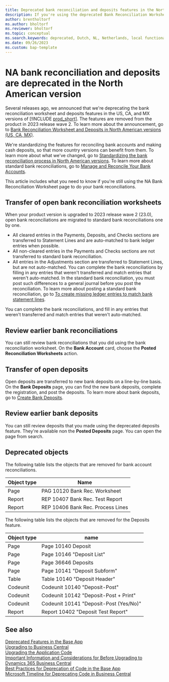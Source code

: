 ```yaml
---
title: Deprecated bank reconciliation and deposits features in the North American version
description: If you're using the deprecated Bank Reconciliation Worksheet and Deposits features in the US, CA, and MX versions, this article can help you understand what to do after you upgrade to 2023 release wave 2.
author: brentholtorf
ms.author: bholtorf
ms.reviewer: bholtorf
ms.topic: conceptual
ms.search.keywords: deprecated, Dutch, NL, Netherlands, local functionality
ms.date: 09/26/2023
ms.custom: bap-template
---
```


# NA bank reconciliation and deposits are deprecated in the North American version

Several releases ago, we announced that we're deprecating the bank reconciliation worksheet and deposits features in the US, CA, and MX versions of [!INCLUDE [prod_short](../developer/includes/prod_short.md)]. The features are removed from the product in 2023 release wave 2. To learn more about the announcement, go to [Bank Reconciliation Worksheet and Deposits in North American versions (US, CA, MX)](deprecated-features-w1.md#bank-reconciliation-worksheet-and-deposits-in-north-american-versions-us-ca-mx).

We're standardizing the features for reconciling bank accounts and making cash deposits, so that more country versions can benefit from them. To learn more about what we've changed, go to [Standardizing the bank reconciliation process in North American versions](/dynamics365-release-plan/2022wave1/smb/dynamics365-business-central/standardizing-bank-reconciliation-process-north-american-versions). To learn more about standard bank reconciliations, go to [Manage and Reconcile Your Bank Accounts](/dynamics365/business-central/bank-manage-bank-accounts).

This article includes what you need to know if you're still using the NA Bank Reconciliation Worksheet page to do your bank reconciliations.

## Transfer of open bank reconciliation worksheets

When your product version is upgraded to 2023 release wave 2 (23.0), open bank reconciliations are migrated to standard bank reconciliations one by one. 

* All cleared entries in the Payments, Deposits, and Checks sections are transferred to Statement Lines and are auto-matched to bank ledger entries when possible.
* All non-cleared entries in the Payments and Checks sections are not transferred to standard bank reconciliation.
* All entries in the Adjustments section are transferred to Statement Lines, but are not auto-matched. You can complete the bank reconciliations by filling in any entries that weren't transferred and match entries that weren't auto-matched. In the standard bank reconciliation, you must post such differences to a general journal before you post the reconciliation. To learn more about posting a standard bank reconciliation, go to [To create missing ledger entries to match bank statement lines](/dynamics365/business-central/bank-how-reconcile-bank-accounts-separately#to-create-missing-ledger-entries-to-match-bank-statement-lines).

You can complete the bank reconciliations, and fill in any entries that weren't transferred and match entries that weren't auto-matched.

## Review earlier bank reconciliations

You can still review bank reconciliations that you did using the bank reconciliation worksheet. On the **Bank Account** card, choose the **Posted Reconciliation Worksheets** action.

## Transfer of open deposits

Open deposits are transferred to new bank deposits on a line-by-line basis. On the **Bank Deposits** page, you can find the new bank deposits, complete the registration, and post the deposits. To learn more about bank deposits, go to [Create Bank Deposits](/dynamics365/business-central/bank-create-bank-deposits).

## Review earlier bank deposits

You can still review deposits that you made using the deprecated deposits feature. They're available non the **Posted Deposits** page. You can open the page from search. 

## Deprecated objects

The following table lists the objects that are removed for bank account reconciliations.

|Object type  |Name  |
|---------|---------|
|Page     |PAG 10120 Bank Rec. Worksheet         |
|Report   |REP 10407 Bank Rec. Test Report         |
|Report   |REP 10406 Bank Rec. Process Lines         |

The following table lists the objects that are removed for the Deposits feature.

|Object type  |name  |
|---------|---------|
|Page     |Page 10140 Deposit        |
|Page     |Page 10146 "Deposit List"         |
|Page     |Page 36646 Deposits         |
|Page     |Page 10141 "Deposit Subform"         |
|Table    |Table 10140 "Deposit Header"        |
|Codeunit |Codeunit 10140 "Deposit-Post"         |
|Codeunit |Codeunit 10142 "Deposit-Post + Print"         |
|Codeunit |Codeunit 10141 "Deposit-Post (Yes/No)"         |
|Report   |Report 10402 "Deposit Test Report"         |

## See also

[Deprecated Features in the Base App](deprecated-features-w1.md)  
[Upgrading to Business Central](upgrading-to-business-central.md)  
[Upgrading the Application Code](upgrading-the-application-code.md)  
[Important Information and Considerations for Before Upgrading to Dynamics 365 Business Central](upgrade-considerations.md)  
[Best Practices for Deprecation of Code in the Base App](../developer/devenv-deprecation-guidelines.md)  
[Microsoft Timeline for Deprecating Code in Business Central](../developer/devenv-deprecation-timeline.md)